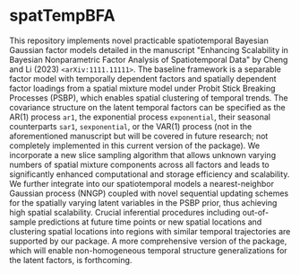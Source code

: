# spatTempBFA
This repository implements novel practicable spatiotemporal Bayesian Gaussian factor models detailed in the manuscript "Enhancing Scalability in Bayesian Nonparametric Factor Analysis of Spatiotemporal Data" by Cheng and Li (2023) `<arXiv:1111.11111>`. The baseline framework is a separable factor model with temporally dependent factors and spatially dependent factor loadings from a spatial mixture model under Probit Stick Breaking Processes (PSBP), which enables spatial clustering of temporal trends. The covariance structure on the latent temporal factors can be specified as the AR(1) process `ar1`, the exponential process `exponential`, their seasonal counterparts `sar1`, `sexponential`, or the VAR(1) process (not in the aforementioned manuscript but will be covered in future research; not completely implemented in this current version of the package). We incorporate a new slice sampling algorithm that allows unknown varying numbers of spatial mixture components across all factors and leads to significantly enhanced computational and storage efficiency and scalability. We further integrate into our spatiotemporal models a nearest-neighbor Gaussian process (NNGP) coupled with novel sequential updating schemes for the spatially varying latent variables in the PSBP prior, thus achieving high spatial scalability. Crucial inferential procedures including out-of-sample predictions at future time points or new spatial locations and clustering spatial locations into regions with similar temporal trajectories are supported by our package. A more comprehensive version of the package, which will enable non-homogeneous temporal structure generalizations for the latent factors, is forthcoming.









